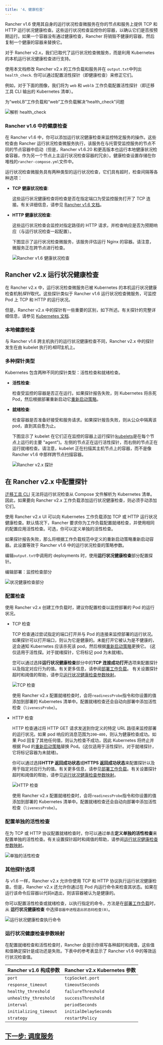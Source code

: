 ```yaml
---
title: '4、健康检查'
---
```


Rancher v1.6 使用其自身的运行状况检查微服务在你的节点和服务上提供 TCP 和 HTTP 运行状况健康检查。这些运行状况检查监控你的容器，以确认它们是否按预期运行。如果一个容器没有通过健康检查，Rancher 将销毁不健康的容器，然后复制一个健康的容器来替换它。

对于 Rancher v2.x，我们已取代了运行状况检查微服务，而是利用 Kubernetes 的本机运行状况健康检查进行支持。

使用本文档修改 Rancher v2.x 的工作负载和服务并在 `output.txt`中列出`health_check`. 你可以通过配置活性探针（即健康检查）来修正它们。

例如，对于下面的图像，我们将为 `web` 和 `weblb` 工作负载配置活性探针（即迁移工具 CLI 输出的 Kubernetes 清单）。

<figcaption>
为“webLB”工作负载和“web”工作负载解决“health_check”问题
</figcaption>

![解析 health_check](/img/rancher/resolve-health-checks.png)

### Rancher v1.6 中的健康检查

在 Rancher v1.6 中，你可以添加运行状况健康检查来监控特定服务的操作。这些检查由 Rancher 运行状况检查微服务执行，该服务在与托管受监控服务的节点不同的节点容器中启动（但是，Rancher v1.6.20 和更高版本也运行本地健康状况检查容器，作为另一个节点上主运行状况检查容器的冗余）。健康检查设置存储在你堆栈的`rancher-compose.yml`文件中。

运行状况检查微服务具有两种类型的运行状况检查，它们具有超时，检查间隔等各种选项：

- **TCP 健康状况检查**:

  这些运行状况健康检查将检查是否在指定端口为受监控服务打开了 TCP 连接。有关详细信息，请参见 [Rancher v1.6 文档](https://docs.rancher.com/docs/rancher/v1.6/en/cattle/health-checks/)。

- **HTTP 健康状况检查**:

  这些运行状况检查会监控对指定路径的 HTTP 请求，并检查响应是否为预期响应（与运行状况检查一起配置）。

  下图显示了运行状况检查微服务，该服务评估运行 Nginx 的容器。请注意，微服务正在跨节点进行检查。

  ![Rancher v1.6 健康状况检查](/img/rancher/healthcheck.svg)

## Rancher v2.x 运行状况健康检查

在 Rancher v2.x 中，运行状况检查微服务已被 Kubernetes 的本机运行状况健康检查机制*探针*取代。这些探针类似于 Rancher v1.6 运行状况检查微服务，可监控 Pod 上 TCP 和 HTTP 的运行状况。

但是，Rancher v2.x 中的探针有一些重要的区别，如下所述。有关探针的完整详细信息，请参见 [Kubernetes 文档](https://kubernetes.io/docs/tasks/configure-pod-container/configure-liveness-readiness-probes/#configure-probes).

### 本地健康检查

与 Rancher v1.6 跨主机执行的运行状况健康检查不同，Rancher v2.x 中的探针发生在由 kubelet 执行的*相同*主机上。

### 多种探针类型

Kubernetes 包含两种不同的探针类型：活性检查和就绪检查。

- **活性检查**:

  检查受监控的容器是否正在运行。如果探针报告失败，则 Kubernetes 将杀死 Pod，然后根据部署重新启动它[重新启动策略](https://kubernetes.io/docs/concepts/workloads/pods/pod-lifecycle/#restart-policy)。

- **就绪检查**:

  检查容器是否准备好接受和服务请求。如果探针报告失败，则从公众中隔离该 pod，直到其自愈为止。

  下图显示了 kubelet 在它们正在监控的容器上运行探针([kubelets](https://kubernetes.io/docs/reference/command-line-tools-reference/kubelet/)是在每个节点上运行的主要 "agent")。左侧的节点正在运行活性探针，而右侧的节点正在运行就绪检查。请注意，kubelet 正在扫描其主机节点上的容器，而不是像 Rancher v1.6 中那样跨节点扫描容器。

  ![Rancher v2.x 探针](/img/rancher/probes.svg)

## 在 Rancher v2.x 中配置探针

[迁移工具 CLI](/docs/v1.6-migration/run-migration-tool/_index) 无法将运行状况检查从 Compose 文件解析为 Kubernetes 清单。因此，如果要向 Rancher v2.x 工作负载添加运行状况健康检查，则必须手动添加它们。

使用 Rancher v2.x UI 可以向 Kubernetes 工作负载添加 TCP 或 HTTP 运行状况健康检查。默认情况下，Rancher 要求你为工作负载配置就绪检查，并使用相同的配置应用活性检查。可选，你可以定义单独的活性检查。

如果探针报告失败，那么将根据工作负载规范中定义的重新启动策略重新启动容器。此设置等效于 Rancher v1.6 中的运行状况检查的策略参数。

编辑`output.txt`中调用的 deployments 时，使用**运行状况健康检查**部分配置探针。

<figcaption>编辑部署：监控检查部分</figcaption>

![状况健康检查部分](/img/rancher/health-check-section.png)

### 配置检查

使用 Rancher v2.x 创建工作负载时，建议你配置检查以监控部署的 Pod 的运行状况。

- TCP 检查

  TCP 检查通过尝试指定的端口打开并与 Pod 的连接来监控部署的运行状况。如果探针可以打开端口，则认为它是健康的。未能打开它被认为是不健康的，这会通知 Kubernetes 应该杀死该 pod，然后根据[重新启动策略](https://kubernetes.io/docs/concepts/workloads/pods/pod-lifecycle/#restart-policy)更换它。 (这仅适用于活性探。对于就绪探针，它将标记 pod 为未就绪)。

  您可以通过选择**运行状况健康检查**部分中的**TCP 连接成功打开**选项来配置探针以及指定对应行为的值。有关更多信息，请参阅[部署工作负载](/docs/k8s-in-rancher/workloads/deploy-workloads/_index)。 有关设置探针超时和阈值的帮助，请参见[运行状况健康检查参数映射](#运行状况健康检查参数映射)。

  ![TCP 检查](/img/rancher/readiness-check-tcp.png)

  使用 Rancher v2.x 配置就绪检查时，会将`readinessProbe`指令和你设置的值添加到部署的 Kubernetes 清单中。配置就绪检查还会自动向部署中添加活性检查（`livenessProbe`）。

- HTTP 检查

  HTTP 检查通过将 HTTP GET 请求发送到你定义的特定 URL 路径来监控部署的运行状况。如果 pod 响应的消息范围为`200`-`400`，则认为健康检查成功。如果 Pod 回复了其他任何值，则认为检查不成功，因此 Kubernetes 将终止并根据 Pod 的[重新启动策略](https://kubernetes.io/docs/concepts/workloads/pods/pod-lifecycle/#restart-policy)替换 Pod。(这仅适用于活性探针。对于就绪探针，它将标记容器为未就绪)。

  你可以通过选择**HTTP 返回成功状态**或**HTTPS 返回成功状态**来配置探针以及用于指定对应行为的值。有关更多信息，请参见[部署工作负载](/docs/k8s-in-rancher/workloads/deploy-workloads/_index)。有关设置探针超时和阈值的帮助，请参见[运行状况健康检查参数映射](#运行状况健康检查参数映射)。

  ![HTTP 检查](/img/rancher/readiness-check-http.png)

  使用 Rancher v2.x 配置就绪检查时，会将`readinessProbe`指令和你设置的值添加到部署的 Kubernetes 清单中。配置就绪检查还会自动向部署中添加活性检查（`livenessProbe`）。

### 配置单独的活性检查

在为 TCP 或 HTTP 协议配置就绪检查时，你可以通过单击**定义单独的活性检查**来配置单独的活性检查。有关设置探针超时和阈值的帮助，请参阅[运行状况健康检查参数映射](#运行状况健康检查参数映射)。

![单独的活性检查](/img/rancher/separate-check.png)

### 其他探针选项

与 v1.6 一样，Rancher v2.x 允许你使用 TCP 和 HTTP 协议执行运行状况健康检查。但是，Rancher v2.x 还允许你通过在 Pod 内运行命令来检查其状态。如果在运行该命令后容器以代码`0`退出，则该容器被认为是健康的。

你可以配置活性检查或就绪检查，以执行指定的命令，方法是在[部署工作负载](/docs/k8s-in-rancher/workloads/deploy-workloads/_index)时，从 **运行状况健康检查** 中选择`容器中进程退出状态码检查(0)`。

![运行状况健康检查执行命令](/img/rancher/healthcheck-cmd-exec.png)

### 运行状况健康检查参数映射

在配置就绪检查和活性检查时，Rancher 会提示你填写各种超时和阈值，这些值和值确定探针是成功还是失败。下表中的参考表显示了 Rancher v1.6 中的等效运行状况检查值。

| Rancher v1.6 构成参数  | Rancher v2.x Kubernetes 参数 |
| ---------------------- | ---------------------------- |
| `port`                 | `tcpSocket.port`             |
| `response_timeout`     | `timeoutSeconds`             |
| `healthy_threshold`    | `failureThreshold`           |
| `unhealthy_threshold`  | `successThreshold`           |
| `interval`             | `periodSeconds`              |
| `initializing_timeout` | `initialDelaySeconds`        |
| `strategy`             | `restartPolicy`              |

## [下一步: 调度服务](/docs/v1.6-migration/schedule-workloads/_index)
